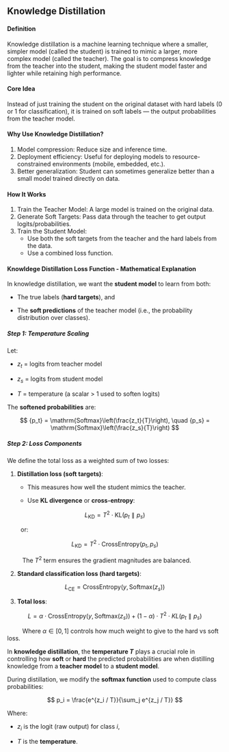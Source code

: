 ## Knowledge Distillation

#### Definition

Knowledge distillation is a machine learning technique where a smaller, simpler model (called the student) is trained to mimic a larger, more complex model (called the teacher). The goal is to compress knowledge from the teacher into the student, making the student model faster and lighter while retaining high performance.

#### Core Idea

Instead of just training the student on the original dataset with hard labels (0 or 1 for classification), it is trained on soft labels — the output probabilities from the teacher model.

#### Why Use Knowledge Distillation?

1. Model compression: Reduce size and inference time.
2. Deployment efficiency: Useful for deploying models to resource-constrained environments (mobile, embedded, etc.).
3. Better generalization: Student can sometimes generalize better than a small model trained directly on data.

#### How It Works

1. Train the Teacher Model: A large model is trained on the original data.
2. Generate Soft Targets: Pass data through the teacher to get output logits/probabilities.
3. Train the Student Model:
   - Use both the soft targets from the teacher and the hard labels from the data.
   - Use a combined loss function.

#### Knowldege Distillation Loss Function - Mathematical Explanation

In knowledge distillation, we want the **student model** to learn from both:

- The true labels (**hard targets**), and

- The **soft predictions** of the teacher model (i.e., the probability distribution over classes).

##### Step 1: Temperature Scaling

Let:

- $z_t$ = logits from teacher model

- $z_s$ = logits from student model

- $T$ = temperature (a scalar > 1 used to soften logits)

The **softened probabilities** are:

$$
{p_t} = \mathrm{Softmax}\left(\frac{z_t}{T}\right), \quad {p_s} = \mathrm{Softmax}\left(\frac{z_s}{T}\right)
$$

##### Step 2: Loss Components

We define the total loss as a weighted sum of two losses:

1. **Distillation loss (soft targets)**:
   
   - This measures how well the student mimics the teacher.
   
   - Use **KL divergence** or **cross-entropy**:

$$
L_{\mathrm{KD}} = T^2 \cdot \mathrm{KL}(p_t \parallel p_s)
$$

          or:

$$
L_{\mathrm{KD}} = T^2 \cdot \mathrm{CrossEntropy}(p_t, p_s)
$$

          The $T^2$ term ensures the gradient magnitudes are balanced.

2. **Standard classification loss (hard targets)**:

$$
L_{\mathrm{CE}} = \mathrm{CrossEntropy}(y, \mathrm{Softmax}(z_s))
$$

3. **Total loss**:

$$
L = \alpha \cdot \mathrm{CrossEntropy}(y, \mathrm{Softmax}(z_s)) + (1 - \alpha) \cdot T^2 \cdot KL(p_t \parallel p_s)
$$

          Where $α∈[0,1]$ controls how much weight to give to the hard vs soft loss.

In **knowledge distillation**, the **temperature $T$** plays a crucial role in controlling how **soft** or **hard** the predicted probabilities are when distilling knowledge from a **teacher model** to a **student model**.

During distillation, we modify the **softmax function** used to compute class probabilities:

$$
p_i = \frac{e^{z_i / T}}{\sum_j e^{z_j / T}}
$$

Where:

- $z_i$ is the logit (raw output) for class $i$,

- $T$ is the **temperature**.





